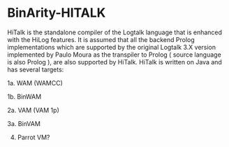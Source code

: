 # BinArity-HITALK

HiTalk is the standalone compiler of the Logtalk language that is enhanced with the HiLog features. It is assumed that all the backend Prolog implementations which are supported by the original Logtalk 3.X version implemented by Paulo Moura as the transpiler to Prolog ( source language is also Prolog ), are also supported by HiTalk.
HiTalk is written on Java and has several targets:

1a. WAM (WAMCC)

1b. BinWAM

2a. VAM (VAM 1p)

3a. BinVAM

4. Parrot VM?
